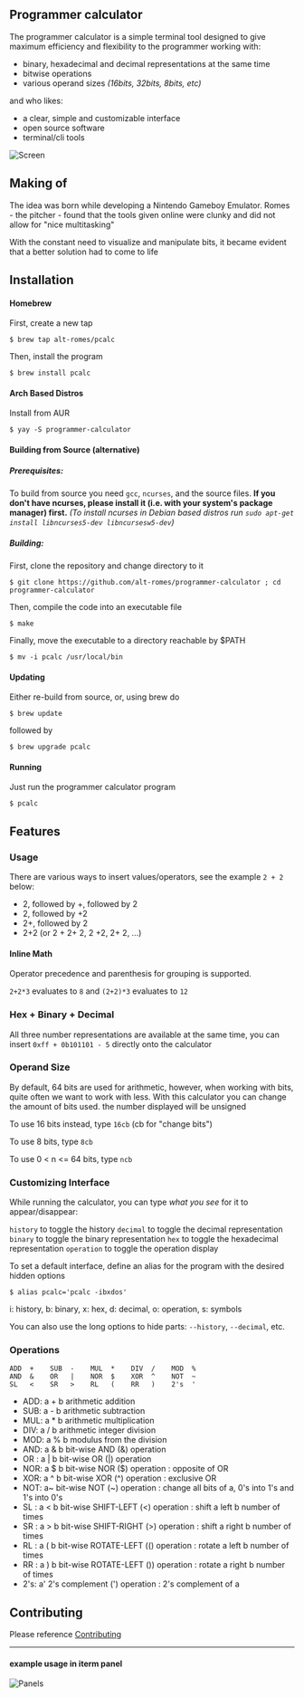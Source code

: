 ## Programmer calculator

The programmer calculator is a simple terminal tool designed to give maximum efficiency and flexibility to the programmer working with: 

* binary, hexadecimal and decimal representations at the same time
* bitwise operations
* various operand sizes *(16bits, 32bits, 8bits, etc)*

and who likes:

* a clear, simple and customizable interface
* open source software
* terminal/cli tools

![Screen](https://raw.githubusercontent.com/alt-romes/programmer-calculator/master/assets/final.png)

## Making of

The idea was born while developing a Nintendo Gameboy Emulator. Romes - the pitcher - found that the tools given online were clunky and did not allow for "nice multitasking"

With the constant need to visualize and manipulate bits, it became evident that a better solution had to come to life

## Installation

#### Homebrew

First, create a new tap
```
$ brew tap alt-romes/pcalc
```

Then, install the program
```
$ brew install pcalc
```

#### Arch Based Distros

Install from AUR
```
$ yay -S programmer-calculator
```

#### Building from Source (alternative)

##### Prerequisites:
To build from source you need `gcc`, `ncurses`, and the source files. 
**If you don't have ncurses, please install it (i.e. with your system's package manager) first.**
*(To install ncurses in Debian based distros run `sudo apt-get install libncurses5-dev libncursesw5-dev`)*

##### Building:

First, clone the repository and change directory to it
```
$ git clone https://github.com/alt-romes/programmer-calculator ; cd programmer-calculator
```

Then, compile the code into an executable file
```
$ make
```

Finally, move the executable to a directory reachable by $PATH
```
$ mv -i pcalc /usr/local/bin
```

#### Updating
Either re-build from source, or, using brew do
```
$ brew update
```
followed by
```
$ brew upgrade pcalc
```

#### Running

Just run the programmer calculator program
```
$ pcalc
```

## Features

### Usage

There are various ways to insert values/operators, see the example `2 + 2` below:

* 2, followed by +, followed by 2
* 2, followed by +2
* 2+, followed by 2
* 2+2 (or 2 + 2+ 2, 2 +2, 2+ 2, ...)

#### Inline Math

Operator precedence and parenthesis for grouping is supported.

`2+2*3` evaluates to `8` and `(2+2)*3` evaluates to `12`


### Hex + Binary + Decimal

All three number representations are available at the same time, you can insert `0xff + 0b101101 - 5` directly onto the calculator


### Operand Size

By default, 64 bits are used for arithmetic, however, when working with bits, quite often we want to work with less. With this calculator you can change the amount of bits used. the number displayed will be unsigned

To use 16 bits instead, type `16cb` (cb for "change bits")

To use 8 bits, type `8cb`

To use 0 < n <= 64 bits, type `ncb`


### Customizing Interface

While running the calculator, you can type *what you see* for it to appear/disappear:

`history` to toggle the history
`decimal` to toggle the decimal representation
`binary` to toggle the binary representation
`hex` to toggle the hexadecimal representation
`operation` to toggle the operation display

To set a default interface, define an alias for the program with the desired hidden options
```
$ alias pcalc='pcalc -ibxdos'
```
i: history, b: binary, x: hex, d: decimal, o: operation, s: symbols

You can also use the long options to hide parts: `--history`, `--decimal`, etc.


### Operations
```
ADD  +    SUB  -    MUL  *    DIV  /    MOD  %
AND  &    OR   |    NOR  $    XOR  ^    NOT  ~
SL   <    SR   >    RL   (    RR   )    2's  '
```

* ADD: a + b arithmetic addition
* SUB: a - b arithmetic subtraction
* MUL: a * b arithmetic multiplication
* DIV: a / b arithmetic integer division
* MOD: a % b modulus from the division
* AND: a & b bit-wise AND (&) operation
* OR : a | b bit-wise OR (|) operation
* NOR: a $ b bit-wise NOR ($) operation : opposite of OR
* XOR: a ^ b bit-wise XOR (^) operation : exclusive OR
* NOT: a~    bit-wise NOT (~) operation : change all bits of a, 0's into 1's and 1's into 0's
* SL : a < b bit-wise SHIFT-LEFT (<) operation : shift a left b number of times
* SR : a > b bit-wise SHIFT-RIGHT (>) operation : shift a right b number of times
* RL : a ( b bit-wise ROTATE-LEFT (() operation : rotate a left b number of times
* RR : a ) b bit-wise ROTATE-LEFT ()) operation : rotate a right b number of times
* 2's: a'    2's complement (') operation : 2's complement of a


## Contributing

Please reference [Contributing](https://github.com/alt-romes/programmer-calculator/blob/master/CONTRIBUTING.md)


---

#### example usage in iterm panel

![Panels](https://raw.githubusercontent.com/alt-romes/programmer-calculator/master/assets/panels.png)
